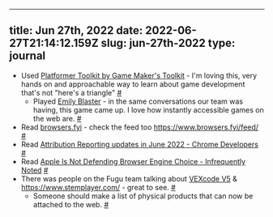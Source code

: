 
---
title: Jun 27th, 2022 
date: 2022-06-27T21:14:12.159Z
slug: jun-27th-2022
type: journal
---
* Used [Platformer Toolkit by Game Maker's Toolkit](https://gmtk.itch.io/platformer-toolkit) - I'm loving this, very hands on and approachable way to learn about game development that's not "here's a triangle" [#](#62bee4d7-c549-454a-acbb-ffddded7de6e)<a name="62bee4d7-c549-454a-acbb-ffddded7de6e"></a>
  * Played [Emily Blaster](https://gabriellezevin.com/emilyblastergame) - in the same conversations our team was having, this game came up. I love how instantly accessible games on the web are. [#](#62bee4d7-59d5-4afe-8293-063aa2a31d05)<a name="62bee4d7-59d5-4afe-8293-063aa2a31d05"></a>
* Read [browsers.fyi](https://browsers.fyi) - check the feed too https://www.browsers.fyi/feed/ [#](#62bee4d7-5f5e-484f-9971-3e27e7a6cd67)<a name="62bee4d7-5f5e-484f-9971-3e27e7a6cd67"></a>
* Read [Attribution Reporting updates in June 2022 - Chrome Developers](https://developer.chrome.com/blog/attribution-reporting-updates-june-2022/) [#](#62bee4d7-1a0d-45be-babd-716c2f900806)<a name="62bee4d7-1a0d-45be-babd-716c2f900806"></a>
* Read [Apple Is Not Defending Browser Engine Choice - Infrequently Noted](https://infrequently.org/2022/06/apple-is-not-defending-browser-engine-choice/) [#](#62bee4d7-a413-4fad-b29f-d9dc031cf8e8)<a name="62bee4d7-a413-4fad-b29f-d9dc031cf8e8"></a>
* There was people on the Fugu team talking about [VEXcode V5](https://codev5.vex.com/) & https://www.stemplayer.com/ - great to see. [#](#62bee4d7-8d16-4252-b739-9b160f47d4bf)<a name="62bee4d7-8d16-4252-b739-9b160f47d4bf"></a>
  * Someone should make a list of physical products that can now be attached to the web. [#](#62bee4d7-9b4f-433c-b2ad-546db3faa164)<a name="62bee4d7-9b4f-433c-b2ad-546db3faa164"></a>

